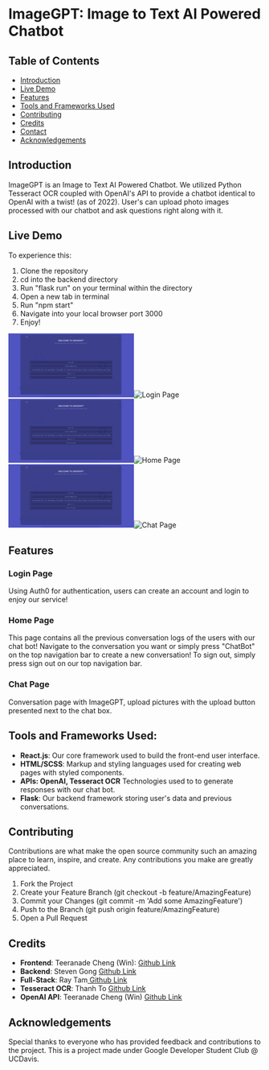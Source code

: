 # ImageGPT: Image to Text AI Powered Chatbot

## Table of Contents

- [Introduction](#introduction)
- [Live Demo](#live-demo)
- [Features](#features)
- [Tools and Frameworks Used](#tools-and-frameworks-used)
- [Contributing](#contributing)
- [Credits](#credits)
- [Contact](#contact)
- [Acknowledgements](#acknowledgements)

## Introduction

ImageGPT is an Image to Text AI Powered Chatbot. We utilized Python Tesseract OCR coupled with OpenAI's API to provide a chatbot identical to OpenAI with a twist! (as of 2022). User's can upload photo images processed with our chatbot and ask questions right along with it.

## Live Demo

To experience this:

1. Clone the repository
2. cd into the backend directory
3. Run "flask run" on your terminal within the directory
4. Open a new tab in terminal
5. Run "npm start"
6. Navigate into your local browser port 3000
7. Enjoy!

<img src="./gitImages/HomePage.png" alt="Login Page" width="250"/><img src="./gitImage/LoginPage.png" alt="Login Page" width="250"/>  
<img src="./gitImages/HomePage.png" alt="Home Page" width="250"/><img src="./gitImage/HomePage.png" alt="Home Page" width="250"/>  
<img src="./gitImages/HomePage.png" alt="Chat Page" width="250"/><img src="./gitImage/ChatPage.jpeg" alt="Chat Page" width="250"/>

## Features

### Login Page

Using Auth0 for authentication, users can create an account and login to enjoy our service!

### Home Page

This page contains all the previous conversation logs of the users with our chat bot! Navigate to the conversation you want or simply press "ChatBot" on the top navigation bar to create a new conversation! To sign out, simply press sign out on our top navigation bar.

### Chat Page

Conversation page with ImageGPT, upload pictures with the upload button presented next to the chat box.

## Tools and Frameworks Used:

- **React.js**: Our core framework used to build the front-end user interface.
- **HTML/SCSS**: Markup and styling languages used for creating web pages with styled components.
- **APIs: OpenAI, Tesseract OCR** Technologies used to to generate responses with our chat bot.
- **Flask**: Our backend framework storing user's data and previous conversations.

## Contributing

Contributions are what make the open source community such an amazing place to learn, inspire, and create. Any contributions you make are greatly appreciated.

1. Fork the Project
2. Create your Feature Branch (git checkout -b feature/AmazingFeature)
3. Commit your Changes (git commit -m 'Add some AmazingFeature')
4. Push to the Branch (git push origin feature/AmazingFeature)
5. Open a Pull Request

## Credits

- **Frontend**: Teeranade Cheng (Win): <a href="https://github.com/winzamark123" target = "_blank"> Github Link </a>
- **Backend**: Steven Gong <a href="https://github.com/Roszillary" target = "_blank"> Github Link </a>
- **Full-Stack**: Ray Tam<a href="https://github.com/hdjekso" target = "_blank"> Github Link </a>
- **Tesseract OCR**: Thanh To <a href="https://github.com/thanhyto" target = "_blank"> Github Link </a>
- **OpenAI API**: Teeranade Cheng (Win) <a href="https://github.com/winzamark123" target = "_blank"> Github Link </a>

## Acknowledgements

Special thanks to everyone who has provided feedback and contributions to the project. This is a project made under Google Developer Student Club @ UCDavis.
